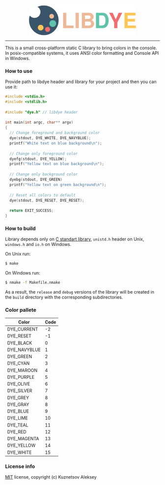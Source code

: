 <br>
<p align="center"><img width="350" src="img/logo.svg" alt="LIBDYE" /></p>
<hr>

This is a small cross-platform static C library to bring colors in the console. In posix-compatible systems, it uses ANSI color formatting and Console API in Windows.

### How to use

Provide path to libdye header and library for your project and then you can use it:

```c
#include <stdio.h>
#include <stdlib.h>

#include "dye.h" // libdye header

int main(int argc, char** argv)
{
  // Change foreground and background color
  dye(stdout, DYE_WHITE, DYE_NAVYBLUE);
  printf("White text on blue background\n");
  
  // Change only foreground color
  dyefg(stdout, DYE_YELLOW);
  printf("Yellow text on blue background\n");
  
  // Change only background color
  dyebg(stdout, DYE_GREEN)
  printf("Yellow text on green background\n");
  
  // Reset all colors to default
  dye(stdout, DYE_RESET, DYE_RESET);

  return EXIT_SUCCESS;
}
```

### How to build

Library depends only on [C standart library](https://en.wikipedia.org/wiki/C_standard_library), `unistd.h` header on Unix, `windows.h` and `io.h` on Windows.

On Unix run:
```bash
$ make
```

On Windows run:
```bash
$ nmake -f Makefile.nmake
```

As a result, the `release` and `debug` versions of the library will be created in the `build` directory with the corresponding subdirectories.

### Color pallete

| Color         | Code |
| ------------- | ---- |
| DYE_CURRENT   | -2   |
| DYE_RESET     | -1   |
| DYE_BLACK     | 0    |
| DYE_NAVYBLUE  | 1    |
| DYE_GREEN     | 2    |
| DYE_CYAN      | 3    |
| DYE_MAROON    | 4    |
| DYE_PURPLE    | 5    |
| DYE_OLIVE     | 6    |
| DYE_SILVER    | 7    |
| DYE_GREY      | 8    |
| DYE_GRAY      | 8    |
| DYE_BLUE      | 9    |
| DYE_LIME      | 10   |
| DYE_TEAL      | 11   |
| DYE_RED       | 12   |
| DYE_MAGENTA   | 13   |
| DYE_YELLOW    | 14   |
| DYE_WHITE     | 15   |

### License info

[MIT](https://en.wikipedia.org/wiki/MIT_License) license, copyright (c) Kuznetsov Aleksey
